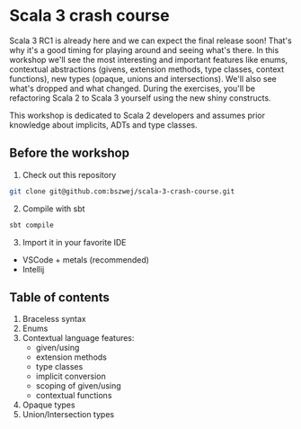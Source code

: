 # Scala 3 crash course

Scala 3 RC1 is already here and we can expect the final release soon! That's why it's a good timing for playing around and seeing what's there. In this workshop we'll see the most interesting and important features like enums, contextual abstractions (givens, extension methods, type classes, context functions), new types (opaque, unions and intersections). We'll also see what's dropped and what changed. During the exercises, you'll be refactoring Scala 2 to Scala 3 yourself using the new shiny constructs.

This workshop is dedicated to Scala 2 developers and assumes prior knowledge about implicits, ADTs and type classes.

## Before the workshop
1. Check out this repository
```sh
git clone git@github.com:bszwej/scala-3-crash-course.git
```

2. Compile with sbt
```sh
sbt compile
```

3. Import it in your favorite IDE
- VSCode + metals (recommended)
- Intellij

## Table of contents
1. Braceless syntax
2. Enums
3. Contextual language features:
    - given/using
    - extension methods
    - type classes
    - implicit conversion
    - scoping of given/using
    - contextual functions
4. Opaque types
5. Union/Intersection types
